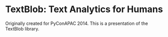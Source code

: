 TextBlob: Text Analytics for Humans
==============

Originally created for PyConAPAC 2014. This is a presentation of the TextBlob library.
